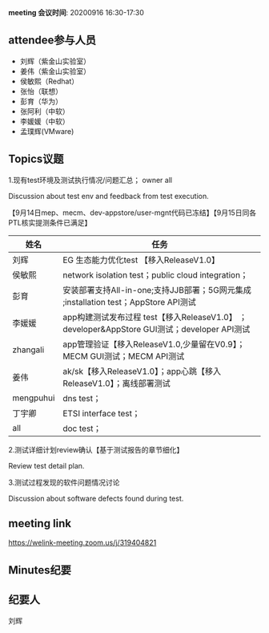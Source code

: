 **meeting 会议时间**: 20200916 16:30-17:30

## attendee参与人员
- 刘辉（紫金山实验室）
- 姜伟（紫金山实验室）
- 侯敏熙（Redhat）
- 张怡（联想）
- 彭育（华为）
- 张阿利（中软）
- 李媛媛（中软）
- 孟璞辉(VMware)

## Topics议题
1.现有test环境及测试执行情况/问题汇总； owner all

Discussion about test env and feedback from test execution.

【9月14日mep、mecm、dev-appstore/user-mgnt代码已冻结】【9月15日同各PTL核实提测条件已满足】

|姓名|任务|  
|---|---|
|刘辉| EG 生态能力优化test 【移入ReleaseV1.0】 |
|侯敏熙   |network isolation test；public cloud integration；|
|彭育   | 安装部署支持All-in-one;支持JJB部署；5G网元集成 ;installation test；AppStore API测试|
|李媛媛|app构建测试发布过程 test【移入ReleaseV1.0】 ；developer&AppStore GUI测试；developer API测试|
|zhangali|app管理验证【移入ReleaseV1.0,少量留在V0.9】；MECM GUI测试；MECM API测试|
|姜伟|ak/sk【移入ReleaseV1.0】；app心跳【移入ReleaseV1.0】；离线部署测试 |
|mengpuhui|dns test；|
|丁宇卿|ETSI interface test；|
|all|doc test；|

2.测试详细计划review确认【基于测试报告的章节细化】

Review test detail plan.

3.测试过程发现的软件问题情况讨论

Discussion about software defects found during test.

## meeting link
 https://welink-meeting.zoom.us/j/319404821

## Minutes纪要
## 纪要人
刘辉
